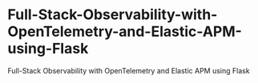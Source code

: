 # Full-Stack-Observability-with-OpenTelemetry-and-Elastic-APM-using-Flask
Full-Stack Observability with OpenTelemetry and Elastic APM using Flask
